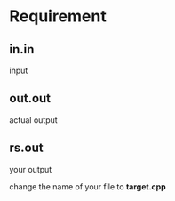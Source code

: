 # Requirement
## in.in
input
## out.out
actual output
## rs.out
your output

change the name of your file to **target.cpp**
